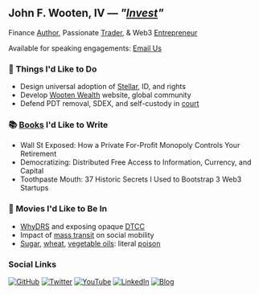 ## John F. Wooten, IV &mdash; <i>"[Invest](https://sponsor.jfwooten4.com)"</i>

Finance [Author](https://author.jfwooten4.com), Passionate [Trader](https://stockmarketsecrets.exposed), & Web3 [Entrepreneur](https://blocktransfer.com/.well-known/deck.pdf)

Available for speaking engagements: [Email Us](mailto:john-speaking@wootenwealth.com)

### 👋 Things I'd Like to Do
- Design universal adoption of [Stellar](https://stellar.org), ID, and rights <!-- TODO: Framwork for universal ID certificate authorities and standard interplanetary rights via collective free market gov. -->
- Develop [Wooten Wealth](https://www.wootenwealth.com) website, global community
- Defend PDT removal, SDEX, and self-custody in [court](https://www.youtube.com/gopfinancialservices)

### 📚 [Books](https://ninetonoonsecrets.com) I'd Like to Write
- Wall St Exposed: How a Private For-Profit Monopoly Controls Your Retirement
- Democratizing: Distributed Free Access to Information, Currency, and Capital
- Toothpaste Mouth: 37 Historic Secrets I Used to Bootstrap 3 Web3 Startups

### 🎥 Movies I'd Like to Be In
- [WhyDRS](https://www.whydrs.org) and exposing opaque [DTCC](https://www.whydrs.org/post/issuers-and-the-dtcc-choice-without-choice)
- Impact of [mass transit](https://www.hustwit.com/urbanized) on social mobility
- [Sugar](https://amzn.to/3I6KOMX), [wheat](https://amzn.to/3OTv7MV), [vegetable oils](https://youtu.be/rQmqVVmMB3k): literal [poison](https://www.merriam-webster.com/dictionary/poison)

### Social Links
[![GitHub](https://blocktransfer.com/imgs/email/github.png)](https://github.com/JFWooten4)
[![Twitter](https://blocktransfer.com/imgs/email/twitter.png)](https://twitter.com/JFWooten4)
[![YouTube](https://blocktransfer.com/imgs/email/youtube.png)](https://youtu.be/S75IvkicWD8)
[![LinkedIn](https://blocktransfer.com/imgs/email/linkedin.png)](https://www.linkedin.com/in/jfwooten4/)
[![Blog](https://blocktransfer.com/imgs/email/blog.png)](https://www.blocktransfer.com/blog/author/wooten/)
